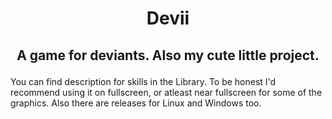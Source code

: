 # <p style="text-align: center;"> Devii </p>

## <p style="text-align: center;"> A game for deviants. Also my cute little project. </p>

You can find description for skills in the Library. To be honest I'd recommend using it on fullscreen, or atleast near fullscreen for some of the graphics. Also there are releases for Linux and Windows too. 
